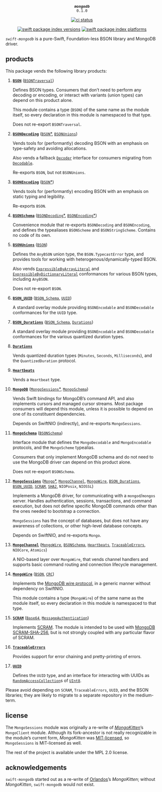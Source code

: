 <div align="center">
  
***`mongodb`***<br>`0.1.0`

[![ci status](https://github.com/kelvin13/swift-mongodb/actions/workflows/build.yml/badge.svg)](https://github.com/kelvin13/swift-mongodb/actions/workflows/build.yml)

[![swift package index versions](https://img.shields.io/endpoint?url=https%3A%2F%2Fswiftpackageindex.com%2Fapi%2Fpackages%2Fkelvin13%2Fswift-mongodb%2Fbadge%3Ftype%3Dswift-versions)](https://swiftpackageindex.com/kelvin13/swift-mongodb)
[![swift package index platforms](https://img.shields.io/endpoint?url=https%3A%2F%2Fswiftpackageindex.com%2Fapi%2Fpackages%2Fkelvin13%2Fswift-mongodb%2Fbadge%3Ftype%3Dplatforms)](https://swiftpackageindex.com/kelvin13/swift-mongodb)

</div>

*`swift-mongodb`* is a pure-Swift, Foundation-less BSON library and MongoDB driver.

## products

This package vends the following library products:

1.  [**`BSON`**](Sources/BSON) ([`BSONTraversal`](Sources/BSONTraversal))

    Defines BSON types. Consumers that don’t need to perform any decoding or encoding, or interact with variants (union types) can depend on this product alone.

    This module contains a type (`BSON`) of the same name as the module itself, so every declaration in this module is namespaced to that type.

    Does not re-export `BSONTraversal`.

1.  [**`BSONDecoding`**](Sources/BSONDecoding) ([`BSON`*](Sources/BSON), [`BSONUnions`](Sources/BSONUnions))

    Vends tools for (performantly) decoding BSON with an emphasis on type-safety and avoiding allocations.
    
    Also vends a fallback [`Decoder`](https://swiftinit.org/reference/swift/decoder) interface for consumers migrating from [`Decodable`](https://swiftinit.org/reference/swift/decodable).

    Re-exports `BSON`, but not `BSONUnions`.

1.  [**`BSONEncoding`**](Sources/BSONEncoding) ([`BSON`*](Sources/BSON))

    Vends tools for (performantly) encoding BSON with an emphasis on static typing and legibility.

    Re-exports `BSON`.

1.  [**`BSONSchema`**](Sources/BSONSchema) ([`BSONDecoding`*](Sources/BSONDecoding), [`BSONEncoding`*](Sources/BSONEncoding))

    Convenience module that re-exports `BSONDecoding` and `BSONEncoding`, and defines the typealiases `BSONScheme` and `BSONStringScheme`. Contains no code of its own.

1.  [**`BSONUnions`**](Sources/BSONUnions) ([`BSON`](Sources/BSON))

    Defines the `AnyBSON` union type, the `BSON.TypecastError` type, and provides tools for working with heterogenous/dynamically-typed BSON.

    Also vends [`ExpressibleByArrayLiteral`](https://swiftinit.org/reference/swift/expressiblebyarrayliteral) and [`ExpressibleByDictionaryLiteral`](https://swiftinit.org/reference/swift/expressiblebydictionaryliteral) conformances for various BSON types, including `AnyBSON`.

    Does not re-export `BSON`.

1.  [**`BSON_UUID`**](Sources/BSON_UUID) ([`BSON_Schema`](Sources/BSONSchema), [`UUID`](Sources/UUID))

    A standard overlay module providing `BSONEncodable` and `BSONDecodable` conformances for the `UUID` type.

1.  [**`BSON_Durations`**](Sources/BSON_Durations) ([`BSON_Schema`](Sources/BSONSchema), [`Durations`](Sources/UUID))

    A standard overlay module providing `BSONEncodable` and `BSONDecodable` conformances for the various quantized duration types.

1.  [**`Durations`**](Sources/Durations)

    Vends quantized duration types (`Minutes`, `Seconds`, `Milliseconds`), and the `QuantizedDuration` protocol.

1.  [**`Heartbeats`**](Sources/Heartbeats)

    Vends a `Heartbeat` type.

1.  [**`MongoDB`**](Sources/MongoDB) ([`MongoSessions`*](Sources/MongoSessions), [`MongoSchema`](Sources/MongoSchema))

    Vends Swift bindings for MongoDB’s command API, and also implements cursors and managed cursor streams. Most package consumers will depend this module, unless it is possible to depend on one of its constituent dependencies.

    Depends on SwiftNIO (indirectly), and re-exports `MongoSessions`.

1.  [**`MongoSchema`**](Sources/MongoSchema) ([`BSONSchema`](Sources/BSONSchema))

    Interface module that defines the `MongoDecodable` and `MongoEncodable` protocols, and the `MongoScheme` typealias.

    Consumers that only implement MongoDB schema and do not need to use the MongoDB driver can depend on this product alone.

    Does not re-export `BSONSchema`.

1.  [**`MongoSessions`**](Sources/MongoSessions)
([`Mongo`*](Sources/Mongo),
[`MongoChannel`](Sources/MongoChannel),
[`MongoWire`](Sources/MongoWire),
[`BSON_Durations`](Sources/BSON_Durations),
[`BSON_UUID`](Sources/BSON_UUID),
[`SCRAM`](Sources/SCRAM),
[`SHA2`](https://github.com/kelvin13/swift-hash/tree/master/Sources/SHA2),
`NIOPosix`,
`NIOSSL`)

    Implements a MongoDB driver, for communicating with a `mongod`/`mongos` server. Handles authentication, sessions, transactions, and command execution, but does not define specific MongoDB commands other than the ones needed to bootstrap a connection.

    `MongoSessions` has the concept of databases, but does not have any awareness of collections, or other high-level database concepts.

    Depends on SwiftNIO, and re-exports `Mongo`.

1.  [**`MongoChannel`**](Sources/MongoChannel)
([`MongoWire`](Sources/MongoWire),
[`BSONSchema`](Sources/BSONSchema),
[`Heartbeats`](Sources/Heartbeats),
[`TraceableErrors`](Sources/TraceableErrors),
`NIOCore`,
`Atomics`)

    A NIO-based layer over `MongoWire`, that vends channel handlers and supports basic command routing and connection lifecycle management.

1.  [**`MongoWire`**](Sources/MongoWire) ([`BSON`](Sources/BSON), [`CRC`](https://github.com/kelvin13/swift-hash/tree/master/Sources/CRC))

    Implements the [MongoDB wire protocol](https://www.mongodb.com/docs/manual/reference/mongodb-wire-protocol/), in a generic manner without dependency on SwiftNIO.

    This module contains a type (`MongoWire`) of the same name as the module itself, so every declaration in this module is namespaced to that type.

1.  [**`SCRAM`**](Sources/SCRAM) ([`Base64`](https://github.com/kelvin13/swift-hash/tree/master/Sources/Base64), [`MessageAuthentication`](https://github.com/kelvin13/swift-hash/tree/master/Sources/MessageAuthentication))

    Implements [SCRAM](https://www.rfc-editor.org/rfc/rfc5802#section-7). The module is intended to be used with [MongoDB SCRAM-SHA-256](https://github.com/mongodb/specifications/blob/master/source/auth/auth.rst#scram-sha-256), but is not strongly coupled with any particular flavor of SCRAM.

1.  [**`TraceableErrors`**](Sources/TraceableErrors)

    Provides support for error chaining and pretty-printing of errors.

1.  [**`UUID`**](Sources/UUID)

    Defines the `UUID` type, and an interface for interacting with UUIDs as [`RandomAccessCollection`](https://swiftinit.org/reference/swift/randomaccesscollection)s of [`UInt8`](https://swiftinit.org/reference/swift/uint8).

Please avoid depending on `SCRAM`, `TraceableErrors`, `UUID`, and the BSON libraries; they are likely to migrate to a separate repository in the medium-term.

## license

The `MongoSessions` module was originally a re-write of [*MongoKitten*](https://github.com/orlandos-nl/MongoKitten)’s `MongoClient` module. Although its fork-ancestor is not really recognizable in the module’s current form, *MongoKitten* was [MIT-licensed](https://github.com/orlandos-nl/MongoKitten/blob/master/7.0/LICENSE.md), so `MongoSessions` is MIT-licensed as well.

The rest of the project is available under the MPL 2.0 license.

## acknowledgements

`swift-mongodb` started out as a re-write of [Orlandos](https://orlandos.nl/)’s *MongoKitten*; without *MongoKitten*, `swift-mongodb` would not exist.
